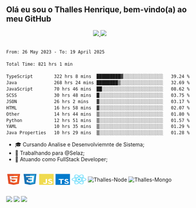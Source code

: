 ## Olá eu sou o Thalles Henrique, bem-vindo(a) ao meu GitHub

<div align="center">
  <a href="https://github.com/Thalles-HsA">
  <img height="180em" src="https://github-readme-stats.vercel.app/api?username=Thalles-HsA&show_icons=true&theme=radical&include_all_commits=true&count_private=true"/>
  <img height="180em" src="https://github-readme-stats.vercel.app/api/top-langs/?username=Thalles-HsA&exclude_repo=github-readme-stats,Pong,Freeway-JS&langs_count=5&theme=radical"/>
</div><br>
  
  <!--START_SECTION:waka-->

```txt
From: 26 May 2023 - To: 19 April 2025

Total Time: 821 hrs 1 min

TypeScript        322 hrs 8 mins  █████████▓░░░░░░░░░░░░░░░   39.24 %
Java              268 hrs 24 mins ████████▒░░░░░░░░░░░░░░░░   32.69 %
JavaScript        70 hrs 46 mins  ██░░░░░░░░░░░░░░░░░░░░░░░   08.62 %
SCSS              30 hrs 48 mins  █░░░░░░░░░░░░░░░░░░░░░░░░   03.75 %
JSON              26 hrs 2 mins   ▓░░░░░░░░░░░░░░░░░░░░░░░░   03.17 %
HTML              16 hrs 58 mins  ▓░░░░░░░░░░░░░░░░░░░░░░░░   02.07 %
Other             14 hrs 44 mins  ▒░░░░░░░░░░░░░░░░░░░░░░░░   01.80 %
Python            12 hrs 51 mins  ▒░░░░░░░░░░░░░░░░░░░░░░░░   01.57 %
YAML              10 hrs 35 mins  ▒░░░░░░░░░░░░░░░░░░░░░░░░   01.29 %
Java Properties   10 hrs 29 mins  ▒░░░░░░░░░░░░░░░░░░░░░░░░   01.28 %
```

<!--END_SECTION:waka-->

  - 🎓 Cursando Analise e Desenvolviemnte de Sistema;
  - 🌱 Trabalhando para @Selaz;
  - 🎯 Atuando como FullStack Developer;
 
<div style="display: inline_block"><br>
  <img align="center" alt="Thalles-HTML" height="30" width="40" src="https://raw.githubusercontent.com/devicons/devicon/master/icons/html5/html5-original.svg">
  <img align="center" alt="Thalles-CSS" height="30" width="40" src="https://raw.githubusercontent.com/devicons/devicon/master/icons/css3/css3-original.svg">
  <img align="center" alt="Thalles-Js" height="30" width="40" src="https://raw.githubusercontent.com/devicons/devicon/master/icons/javascript/javascript-plain.svg">
  <img align="center" alt="Thalles-Ts" height="30" width="40" src="https://raw.githubusercontent.com/devicons/devicon/master/icons/typescript/typescript-plain.svg">
  <img align="center" alt="Thalles-React" height="30" width="40" src="https://raw.githubusercontent.com/devicons/devicon/master/icons/react/react-original.svg">
  <img align="center" alt="Thalles-Node" height="30" width="40" src="https://cdn.jsdelivr.net/gh/devicons/devicon/icons/nodejs/nodejs-original.svg" />
  <img align="center" alt="Thalles-Mongo" height="30" width="40" src="https://cdn.jsdelivr.net/gh/devicons/devicon/icons/mongodb/mongodb-original.svg" />
  
</div>

 ##
  
<div>
  <a href="https://www.linkedin.com/in/thalles-hsa" target="_blank"><img src="https://img.shields.io/badge/-LinkedIn-%230077B5?style=for-the-badge&logo=linkedin&logoColor=white" target="_blank"></a> 
  <a href="https://instagram.com/thalleshsa" target="_blank"><img src="https://img.shields.io/badge/-Instagram-%23E4405F?style=for-the-badge&logo=instagram&logoColor=white" target="_blank"></a>
  <a href = "mailto:thsa.henrique@gmail.com"><img src="https://img.shields.io/badge/-Gmail-%23333?style=for-the-badge&logo=gmail&logoColor=white" target="_blank"></a>
   
</div>
